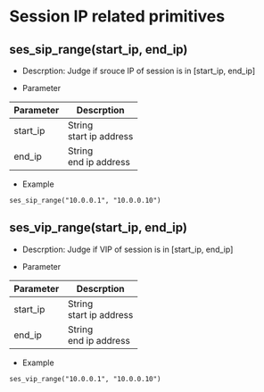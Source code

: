 # Session IP related primitives

## ses_sip_range(start_ip, end_ip)
* Descrption: Judge if srouce IP of session is in [start_ip, end_ip]

* Parameter

| Parameter | Descrption |
| --------- | ---------- |
| start_ip | String<br>start ip address |
| end_ip | String<br>end ip address |


* Example

```
ses_sip_range("10.0.0.1", "10.0.0.10")
```

## ses_vip_range(start_ip, end_ip)
* Descrption: Judge if VIP of session is in [start_ip, end_ip]

* Parameter

| Parameter | Descrption |
| --------- | ---------- |
| start_ip | String<br>start ip address |
| end_ip | String<br>end ip address |

* Example

```
ses_vip_range("10.0.0.1", "10.0.0.10")
```
